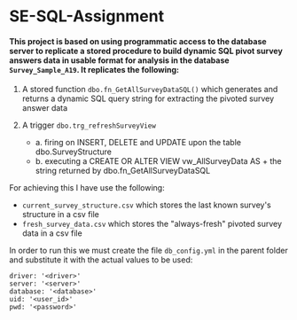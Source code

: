 # SE-SQL-Assignment

#### This project is based on using programmatic access to the database server to replicate a stored procedure to build dynamic SQL pivot survey answers data in usable format for analysis in the database `Survey_Sample_A19`. It replicates the following: 

1. A stored function `dbo.fn_GetAllSurveyDataSQL()` which generates and
returns a dynamic SQL query string for extracting the pivoted survey answer data

2. A trigger `dbo.trg_refreshSurveyView`
    * a. firing on INSERT, DELETE and UPDATE upon the table dbo.SurveyStructure
    * b. executing a CREATE OR ALTER VIEW vw_AllSurveyData AS + the string returned by dbo.fn_GetAllSurveyDataSQL
    
    
For achieving this I have use the following: 
* `current_survey_structure.csv`  which stores the last known survey's structure in a csv file
* `fresh_survey_data.csv`  which stores the "always-fresh" pivoted survey data in a csv file



In order to run this we must create the file `db_config.yml` in the parent folder and substitute it with the actual values to be used:

```
driver: '<driver>'
server: '<server>'
database: '<database>'
uid: '<user_id>'
pwd: '<password>'
```